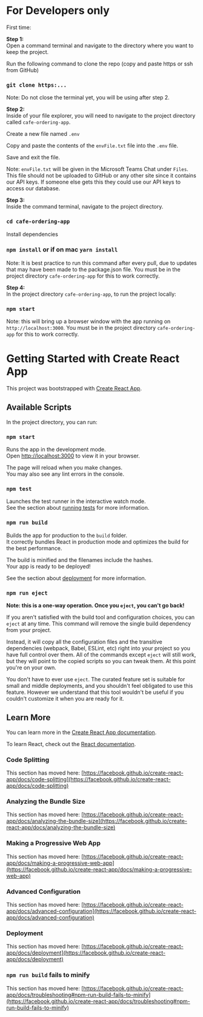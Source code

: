 # For Developers only

First time:

**Step 1:**<br>
Open a command terminal and navigate to the directory where you want to keep the project.

Run the following command to clone the repo (copy and paste https or ssh from GitHub)

### `git clone https:...`

Note: Do not close the terminal yet, you will be using after step 2.

**Step 2:**<br>
Inside of your file explorer, you will need to navigate to the project directory called `cafe-ordering-app`.

Create a new file named `.env`

Copy and paste the contents of the `envFile.txt` file into the `.env` file.

Save and exit the file.

Note: `envFile.txt` will be given in the Microsoft Teams Chat under `Files`. This file should not be uploaded to GitHub or any other site since it contains our API keys. If someone else gets this they could use our API keys to access our database.

**Step 3:**<br>
Inside the command terminal, navigate to the project directory.

### `cd cafe-ordering-app`

Install dependencies

### `npm install` or if on mac `yarn install`

Note: It is best practice to run this command after every pull, due to updates that may have been made to the package.json file. You must be in the project directory `cafe-ordering-app` for this to work correctly.

**Step 4:**<br>
In the project directory `cafe-ordering-app`, to run the project locally:

### `npm start`

Note: this will bring up a browser window with the app running on `http://localhost:3000`. You must be in the project directory `cafe-ordering-app` for this to work correctly.

# Getting Started with Create React App

This project was bootstrapped with [Create React App](https://github.com/facebook/create-react-app).

## Available Scripts

In the project directory, you can run:

### `npm start`

Runs the app in the development mode.\
Open [http://localhost:3000](http://localhost:3000) to view it in your browser.

The page will reload when you make changes.\
You may also see any lint errors in the console.

### `npm test`

Launches the test runner in the interactive watch mode.\
See the section about [running tests](https://facebook.github.io/create-react-app/docs/running-tests) for more information.

### `npm run build`

Builds the app for production to the `build` folder.\
It correctly bundles React in production mode and optimizes the build for the best performance.

The build is minified and the filenames include the hashes.\
Your app is ready to be deployed!

See the section about [deployment](https://facebook.github.io/create-react-app/docs/deployment) for more information.

### `npm run eject`

**Note: this is a one-way operation. Once you `eject`, you can't go back!**

If you aren't satisfied with the build tool and configuration choices, you can `eject` at any time. This command will remove the single build dependency from your project.

Instead, it will copy all the configuration files and the transitive dependencies (webpack, Babel, ESLint, etc) right into your project so you have full control over them. All of the commands except `eject` will still work, but they will point to the copied scripts so you can tweak them. At this point you're on your own.

You don't have to ever use `eject`. The curated feature set is suitable for small and middle deployments, and you shouldn't feel obligated to use this feature. However we understand that this tool wouldn't be useful if you couldn't customize it when you are ready for it.

## Learn More

You can learn more in the [Create React App documentation](https://facebook.github.io/create-react-app/docs/getting-started).

To learn React, check out the [React documentation](https://reactjs.org/).

### Code Splitting

This section has moved here: [https://facebook.github.io/create-react-app/docs/code-splitting](https://facebook.github.io/create-react-app/docs/code-splitting)

### Analyzing the Bundle Size

This section has moved here: [https://facebook.github.io/create-react-app/docs/analyzing-the-bundle-size](https://facebook.github.io/create-react-app/docs/analyzing-the-bundle-size)

### Making a Progressive Web App

This section has moved here: [https://facebook.github.io/create-react-app/docs/making-a-progressive-web-app](https://facebook.github.io/create-react-app/docs/making-a-progressive-web-app)

### Advanced Configuration

This section has moved here: [https://facebook.github.io/create-react-app/docs/advanced-configuration](https://facebook.github.io/create-react-app/docs/advanced-configuration)

### Deployment

This section has moved here: [https://facebook.github.io/create-react-app/docs/deployment](https://facebook.github.io/create-react-app/docs/deployment)

### `npm run build` fails to minify

This section has moved here: [https://facebook.github.io/create-react-app/docs/troubleshooting#npm-run-build-fails-to-minify](https://facebook.github.io/create-react-app/docs/troubleshooting#npm-run-build-fails-to-minify)
